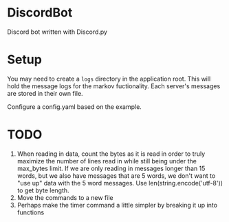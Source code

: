 # DiscordBot
Discord bot written with Discord.py

# Setup
You may need to create a `logs` directory in the application root. This will hold the message logs for the markov fuctionality. Each server's messages are stored in their own file.

Configure a config.yaml based on the example.

# TODO
1. When reading in data, count the bytes as it is read in order to truly maximize the number of lines read in while still being under the max_bytes limit. If we are only reading in messages longer than 15 words, but we also have messages that are 5 words, we don't want to "use up" data with the 5 word messages. Use len(string.encode('utf-8')) to get byte length.
2. Move the commands to a new file
3. Perhaps make the timer command a little simpler by breaking it up into functions